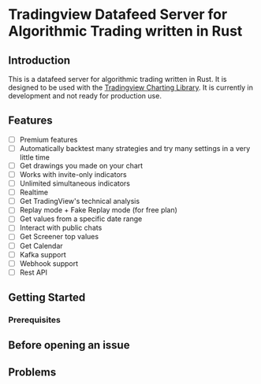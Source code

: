 # Tradingview Datafeed Server for Algorithmic Trading written in Rust
## Introduction
This is a datafeed server for algorithmic trading written in Rust. It is designed to be used with the [Tradingview Charting Library](https://www.tradingview.com/HTML5-stock-forex-bitcoin-charting-library/). It is currently in development and not ready for production use.

## Features
- [ ] Premium features
- [ ] Automatically backtest many strategies and try many settings in a very little time
- [ ] Get drawings you made on your chart
- [ ] Works with invite-only indicators
- [ ] Unlimited simultaneous indicators
- [ ] Realtime
- [ ] Get TradingView's technical analysis
- [ ] Replay mode + Fake Replay mode (for free plan)
- [ ] Get values from a specific date range
- [ ] Interact with public chats
- [ ] Get Screener top values
- [ ] Get Calendar
- [ ] Kafka support
- [ ] Webhook support
- [ ] Rest API

## Getting Started
### Prerequisites
## Before opening an issue
## Problems